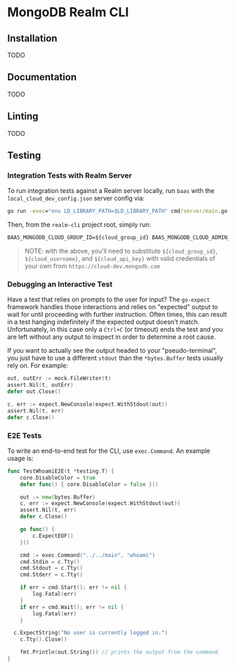 # MongoDB Realm CLI

## Installation

TODO

## Documentation

TODO

## Linting

TODO

## Testing

### Integration Tests with Realm Server

To run integration tests against a Realm server locally, run `baas` with the `local_cloud_dev_config.json` server config via:

```cmd
go run -exec="env LD_LIBRARY_PATH=$LD_LIBRARY_PATH" cmd/server/main.go --configFile etc/configs/local_cloud_dev_config.json
```

Then, from the `realm-cli` project root, simply run:

```cmd
BAAS_MONGODB_CLOUD_GROUP_ID=${cloud_group_id} BAAS_MONGODB_CLOUD_ADMIN_USERNAME=${cloud_username} BAAS_MONGODB_CLOUD_ADMIN_API_KEY=${cloud_api_key} go test -v -tags debug github.com/10gen/realm-cli/internal/cloud/realm -run 'Test'
```

> NOTE: with the above, you'll need to substitute `${cloud_group_id}`, `${cloud_username}`, and `${cloud_api_key}` with valid credentials of your own from `https://cloud-dev.mongodb.com`

### Debugging an Interactive Test

Have a test that relies on prompts to the user for input?  The `go-expect` framework handles those interactions and relies on "expected" output to wait for until proceeding with further instruction.  Often times, this can result in a test hanging indefinitely if the expected output doesn't match.  Unfortunately, in this case only a `Ctrl+C` (or timeout) ends the test and you are left without any output to inspect in order to determine a root cause.

If you want to actually see the output headed to your "pseudo-terminal", you just have to use a different `stdout` than the `*bytes.Buffer` tests usually rely on.  For example:

```go
out, outErr := mock.FileWriter(t)
assert.Nil(t, outErr)
defer out.Close()

c, err := expect.NewConsole(expect.WithStdout(out))
assert.Nil(t, err)
defer c.Close()
```

### E2E Tests

To write an end-to-end test for the CLI, use `exec.Command`.  An example usage is:

```go
func TestWhoamiE2E(t *testing.T) {
	core.DisableColor = true
	defer func() { core.DisableColor = false }()

	out := new(bytes.Buffer)
	c, err := expect.NewConsole(expect.WithStdout(out))
	assert.Nil(t, err)
	defer c.Close()

	go func() {
		c.ExpectEOF()
	}()

	cmd := exec.Command("../../main", "whoami")
	cmd.Stdin = c.Tty()
	cmd.Stdout = c.Tty()
	cmd.Stderr = c.Tty()

	if err = cmd.Start(); err != nil {
		log.Fatal(err)
	}
	if err = cmd.Wait(); err != nil {
		log.Fatal(err)
	}

  c.ExpectString("No user is currently logged in.")
	c.Tty().Close()

	fmt.Println(out.String()) // prints the output from the command
}
```
